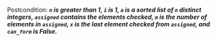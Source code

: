 Postcondition: ***`n` is greater than 1, `i` is 1, `a` is a sorted list of `n` distinct integers, `assigned` contains the elements checked, `m` is the number of elements in `assigned`, `x` is the last element checked from `assigned`, and `can_form` is False.***